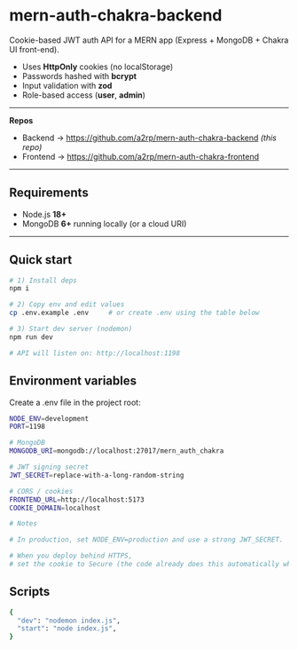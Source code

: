 # mern-auth-chakra-backend

Cookie-based JWT auth API for a MERN app (Express + MongoDB + Chakra UI front-end).

-   Uses **HttpOnly** cookies (no localStorage)
-   Passwords hashed with **bcrypt**
-   Input validation with **zod**
-   Role-based access (**user**, **admin**)

---

**Repos**

-   Backend → https://github.com/a2rp/mern-auth-chakra-backend _(this repo)_
-   Frontend → https://github.com/a2rp/mern-auth-chakra-frontend

---

## Requirements

-   Node.js **18+**
-   MongoDB **6+** running locally (or a cloud URI)

---

## Quick start

```bash
# 1) Install deps
npm i

# 2) Copy env and edit values
cp .env.example .env     # or create .env using the table below

# 3) Start dev server (nodemon)
npm run dev

# API will listen on: http://localhost:1198
```

## Environment variables

Create a .env file in the project root:

```bash
NODE_ENV=development
PORT=1198

# MongoDB
MONGODB_URI=mongodb://localhost:27017/mern_auth_chakra

# JWT signing secret
JWT_SECRET=replace-with-a-long-random-string

# CORS / cookies
FRONTEND_URL=http://localhost:5173
COOKIE_DOMAIN=localhost

# Notes

# In production, set NODE_ENV=production and use a strong JWT_SECRET.

# When you deploy behind HTTPS,
# set the cookie to Secure (the code already does this automatically when NODE_ENV=production).
```

## Scripts

```bash
{
  "dev": "nodemon index.js",
  "start": "node index.js",
}
```
